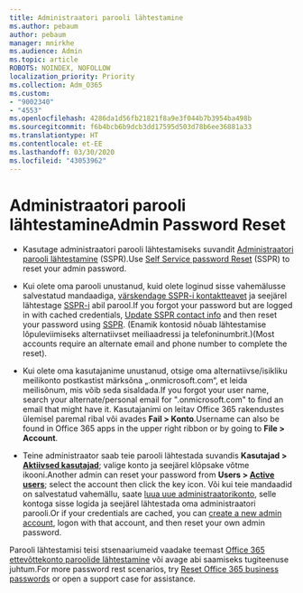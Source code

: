 ```yaml
---
title: Administraatori parooli lähtestamine
ms.author: pebaum
author: pebaum
manager: mnirkhe
ms.audience: Admin
ms.topic: article
ROBOTS: NOINDEX, NOFOLLOW
localization_priority: Priority
ms.collection: Adm_O365
ms.custom:
- "9002340"
- "4553"
ms.openlocfilehash: 4286da1d56fb21821f8a9e3f044b7b3954ba498b
ms.sourcegitcommit: f6b4bcb6b9dcb3dd17595d503d78b6ee36881a33
ms.translationtype: HT
ms.contentlocale: et-EE
ms.lasthandoff: 03/30/2020
ms.locfileid: "43053962"
---
```

# <a name="admin-password-reset"></a><span data-ttu-id="f2560-102">Administraatori parooli lähtestamine</span><span class="sxs-lookup"><span data-stu-id="f2560-102">Admin Password Reset</span></span>

- <span data-ttu-id="f2560-103">Kasutage administraatori parooli lähtestamiseks suvandit [Administraatori parooli lähtestamine](https://passwordreset.microsoftonline.com/) (SSPR).</span><span class="sxs-lookup"><span data-stu-id="f2560-103">Use [Self Service password Reset](https://passwordreset.microsoftonline.com/) (SSPR) to reset your admin password.</span></span>

- <span data-ttu-id="f2560-104">Kui olete oma parooli unustanud, kuid olete loginud sisse vahemälusse salvestatud mandaadiga, [värskendage SSPR-i kontaktteavet](https://go.microsoft.com/fwlink/?linkid=849451) ja seejärel lähtestage [SSPR-i](https://passwordreset.microsoftonline.com/) abil parool.</span><span class="sxs-lookup"><span data-stu-id="f2560-104">If you forgot your password but are logged in with cached credentials, [Update SSPR contact info](https://go.microsoft.com/fwlink/?linkid=849451) and then reset your password using [SSPR](https://passwordreset.microsoftonline.com/).</span></span>  <span data-ttu-id="f2560-105">(Enamik kontosid nõuab lähtestamise lõpuleviimiseks alternatiivset meiliaadressi ja telefoninumbrit.)</span><span class="sxs-lookup"><span data-stu-id="f2560-105">(Most accounts require an alternate email and phone number to complete the reset).</span></span>

- <span data-ttu-id="f2560-106">Kui olete oma kasutajanime unustanud, otsige oma alternatiivse/isikliku meilikonto postkastist märksõna „.onmicrosoft.com“, et leida meilisõnum, mis võib seda sisaldada.</span><span class="sxs-lookup"><span data-stu-id="f2560-106">If you forgot your user name, search your alternate/personal email for ".onmicrosoft.com" to find an email that might have it.</span></span>  <span data-ttu-id="f2560-107">Kasutajanimi on leitav Office 365 rakendustes ülemisel paremal ribal või avades **Fail > Konto**.</span><span class="sxs-lookup"><span data-stu-id="f2560-107">Username can also be found in Office 365 apps in the upper right ribbon or by going to **File > Account**.</span></span>

- <span data-ttu-id="f2560-108">Teine administraator saab teie parooli lähtestada suvandis **Kasutajad > [Aktiivsed kasutajad](https://portal.office.com/adminportal/home#/users)**; valige konto ja seejärel klõpsake võtme ikooni.</span><span class="sxs-lookup"><span data-stu-id="f2560-108">Another admin can reset your password from **Users > [Active users](https://portal.office.com/adminportal/home#/users)**; select the account then click the key icon.</span></span>  <span data-ttu-id="f2560-109">Või kui teie mandaadid on salvestatud vahemällu, saate [luua uue administraatorikonto](https://portal.office.com/adminportal/home#/users), selle kontoga sisse logida ja seejärel lähtestada oma administraatori parooli.</span><span class="sxs-lookup"><span data-stu-id="f2560-109">Or if your credentials are cached, you can [create a new admin account](https://portal.office.com/adminportal/home#/users), logon with that account, and then reset your own admin password.</span></span>

<span data-ttu-id="f2560-110">Parooli lähtestamisi teisi stsenaariumeid vaadake teemast [Office 365 ettevõttekonto paroolide lähtestamine](https://docs.microsoft.com/microsoft-365/admin/add-users/reset-passwords) või avage abi saamiseks tugiteenuse juhtum.</span><span class="sxs-lookup"><span data-stu-id="f2560-110">For more password rest scenarios, try [Reset Office 365 business passwords](https://docs.microsoft.com/microsoft-365/admin/add-users/reset-passwords) or open a support case for assistance.</span></span>
